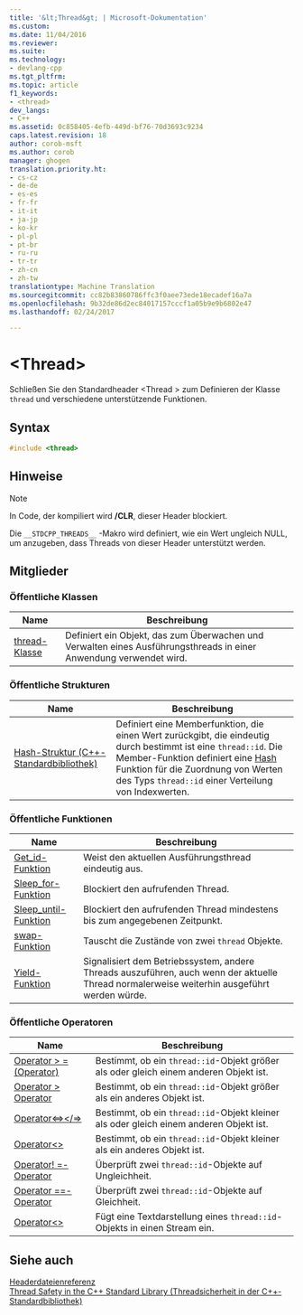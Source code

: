 ```yaml
---
title: '&lt;Thread&gt; | Microsoft-Dokumentation'
ms.custom: 
ms.date: 11/04/2016
ms.reviewer: 
ms.suite: 
ms.technology:
- devlang-cpp
ms.tgt_pltfrm: 
ms.topic: article
f1_keywords:
- <thread>
dev_langs:
- C++
ms.assetid: 0c858405-4efb-449d-bf76-70d3693c9234
caps.latest.revision: 18
author: corob-msft
ms.author: corob
manager: ghogen
translation.priority.ht:
- cs-cz
- de-de
- es-es
- fr-fr
- it-it
- ja-jp
- ko-kr
- pl-pl
- pt-br
- ru-ru
- tr-tr
- zh-cn
- zh-tw
translationtype: Machine Translation
ms.sourcegitcommit: cc82b83860786ffc3f0aee73ede18ecadef16a7a
ms.openlocfilehash: 9b32de86d2ec84017157cccf1a05b9e9b6802e47
ms.lasthandoff: 02/24/2017

---
```

# <a name="ltthreadgt"></a>&lt;Thread&gt;
Schließen Sie den Standardheader \<Thread > zum Definieren der Klasse `thread` und verschiedene unterstützende Funktionen.  
  
## <a name="syntax"></a>Syntax  
  
```cpp  
#include <thread>  
```  
  
## <a name="remarks"></a>Hinweise  
  
> [!NOTE]
>  In Code, der kompiliert wird **/CLR**, dieser Header blockiert.  
  
 Die `__STDCPP_THREADS__` -Makro wird definiert, wie ein Wert ungleich NULL, um anzugeben, dass Threads von dieser Header unterstützt werden.  
  
## <a name="members"></a>Mitglieder  
  
### <a name="public-classes"></a>Öffentliche Klassen  
  
|Name|Beschreibung|  
|----------|-----------------|  
|[thread-Klasse](../standard-library/thread-class.md)|Definiert ein Objekt, das zum Überwachen und Verwalten eines Ausführungsthreads in einer Anwendung verwendet wird.|  
  
### <a name="public-structures"></a>Öffentliche Strukturen  
  
|Name|Beschreibung|  
|----------|-----------------|  
|[Hash-Struktur (C++-Standardbibliothek)](../standard-library/hash-structure-stl.md)|Definiert eine Memberfunktion, die einen Wert zurückgibt, die eindeutig durch bestimmt ist eine `thread::id`. Die Member-Funktion definiert eine [Hash](../standard-library/hash-class.md) Funktion für die Zuordnung von Werten des Typs `thread::id` einer Verteilung von Indexwerten.|  
  
### <a name="public-functions"></a>Öffentliche Funktionen  
  
|Name|Beschreibung|  
|----------|-----------------|  
|[Get_id-Funktion](../standard-library/thread-functions.md#get_id_function)|Weist den aktuellen Ausführungsthread eindeutig aus.|  
|[Sleep_for-Funktion](../standard-library/thread-functions.md#sleep_for_function)|Blockiert den aufrufenden Thread.|  
|[Sleep_until-Funktion](../standard-library/thread-functions.md#sleep_until_function)|Blockiert den aufrufenden Thread mindestens bis zum angegebenen Zeitpunkt.|  
|[swap-Funktion](../standard-library/thread-functions.md#swap_function)|Tauscht die Zustände von zwei `thread` Objekte.|  
|[Yield-Funktion](../standard-library/thread-functions.md#yield_function)|Signalisiert dem Betriebssystem, andere Threads auszuführen, auch wenn der aktuelle Thread normalerweise weiterhin ausgeführt werden würde.|  
  
### <a name="public-operators"></a>Öffentliche Operatoren  
  
|Name|Beschreibung|  
|----------|-----------------|  
|[Operator > = (Operator)](../standard-library/thread-operators.md#operator_gt__eq)|Bestimmt, ob ein `thread::id`-Objekt größer als oder gleich einem anderen Objekt ist.|  
|[Operator > Operator](../standard-library/thread-operators.md#operator_gt_)|Bestimmt, ob ein `thread::id`-Objekt größer als ein anderes Objekt ist.|  
|[Operator<=></=>](../standard-library/thread-operators.md#operator_lt__eq)|Bestimmt, ob ein `thread::id`-Objekt kleiner als oder gleich einem anderen Objekt ist.|  
|[Operator<>](../standard-library/thread-operators.md#operator_lt_)|Bestimmt, ob ein `thread::id`-Objekt kleiner als ein anderes Objekt ist.|  
|[Operator! =-Operator](../standard-library/thread-operators.md#operator_neq)|Überprüft zwei `thread::id`-Objekte auf Ungleichheit.|  
|[Operator ==-Operator](../standard-library/thread-operators.md#operator_eq_eq)|Überprüft zwei `thread::id`-Objekte auf Gleichheit.|  
|[Operator<>](../standard-library/thread-operators.md#operator_lt__lt_)|Fügt eine Textdarstellung eines `thread::id`-Objekts in einen Stream ein.|  
  
## <a name="see-also"></a>Siehe auch  
 [Headerdateienreferenz](../standard-library/cpp-standard-library-header-files.md)   
 [Thread Safety in the C++ Standard Library (Threadsicherheit in der C++-Standardbibliothek)](../standard-library/thread-safety-in-the-cpp-standard-library.md)


